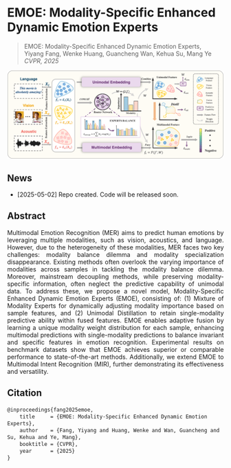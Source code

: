 # EMOE: Modality-Specific Enhanced Dynamic Emotion Experts
> EMOE: Modality-Specific Enhanced Dynamic Emotion Experts,            
> Yiyang Fang, Wenke Huang, Guancheng Wan, Kehua Su, Mang Ye
> *CVPR, 2025*

<div align="center">
<img alt="method" src="image/EMOE.png">
</div>

## News
* [2025-05-02] Repo created. Code will be released soon.

## Abstract
<div align="justify">
Multimodal Emotion Recognition (MER) aims to predict human emotions by leveraging multiple modalities, such as vision, acoustics, and language. However, due to the heterogeneity of these modalities, MER faces two key challenges: modality balance dilemma and modality specialization disappearance. Existing methods often overlook the varying importance of modalities across samples in tackling the modality balance dilemma. Moreover, mainstream decoupling methods, while preserving modality-specific information, often neglect the predictive capability of unimodal data. To address these, we propose a novel model, Modality-Specific Enhanced Dynamic Emotion Experts (EMOE), consisting of: (1) Mixture of Modality Experts for dynamically adjusting modality importance based on sample features, and (2) Unimodal Distillation to retain single-modality predictive ability within fused features. EMOE enables adaptive fusion by learning a unique modality weight distribution for each sample, enhancing multimodal predictions with single-modality predictions to balance invariant and specific features in emotion recognition. Experimental results on benchmark datasets show that EMOE achieves superior or comparable performance to state-of-the-art methods. Additionally, we extend EMOE to Multimodal Intent Recognition (MIR), further demonstrating its effectiveness and versatility.
</div>

## Citation
```
@inproceedings{fang2025emoe,
    title     = {EMOE: Modality-Specific Enhanced Dynamic Emotion Experts},
    author    = {Fang, Yiyang and Huang, Wenke and Wan, Guancheng and Su, Kehua and Ye, Mang},
    booktitle = {CVPR},
    year      = {2025}
}
```
